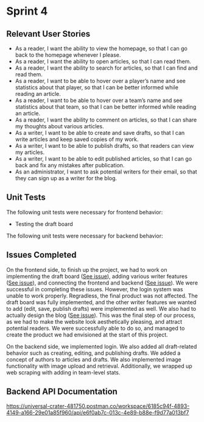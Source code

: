 # Sprint 4

## Relevant User Stories
- As a reader, I want the ability to view the homepage, so that I can go back to the homepage whenever I please. 
- As a reader, I want the ability to open articles, so that I can read them.
- As a reader, I want the ability to search for articles, so that I can find and read them.
- As a reader, I want to be able to hover over a player’s name and see statistics about that player, so that I can be better informed while reading an article. 
- As a reader, I want to be able to hover over a team’s name and see statistics about that team, so that I can be better informed while reading an article. 
- As a reader, I want the ability to comment on articles, so that I can share my thoughts about various articles.
- As a writer, I want to be able to create and save drafts, so that I can write articles and keep saved copies of my work.
- As a writer, I want to be able to publish drafts, so that readers can view my articles. 
- As a writer, I want to be able to edit published articles, so that I can go back and fix any mistakes after publication. 
- As an administrator, I want to ask potential writers for their email, so that they can sign up as a writer for the blog. 

## Unit Tests
The following unit tests were necessary for frontend behavior: 
- Testing the draft board

The following unit tests were necessary for backend behavior:


## Issues Completed
On the frontend side, to finish up the project, we had to work on implementing the draft board ([See issue][i95]), adding various writer features ([See issue][i96]), and connecting the frontend and backend ([See issue][i97]). We were successful in completing these issues. However, the login system was unable to work properly. Regradless, the final product was not affected. The draft board was fully implemented, and the other writer features we wanted to add (edit, save, publish drafts) were implemented as well. We also had to actually design the blog ([See issue][i73]). This was the final step of our process, as we had to make the website look aesthetically pleasing, and attract potential readers. We were successfully able to do so, and managed to create the product we had envisioned at the start of this project. 

On the backend side, we implemented login. We also added all draft-related behavior such as creating, editing, and publishing drafts. We added a concept of authors to articles and drafts. We also implemented image functionality with image upload and retrieval. Additionally, we wrapped up web scraping with adding in team-level stats.


## Backend API Documentation
https://universal-crater-481750.postman.co/workspace/6185c94f-4893-4149-a166-29e01a85f960/api/e6f0ab7c-013c-4e89-b88e-f9d77a013bf7

[i1]: https://github.com/apangasa/cen3031-skjsports/issues/1
[i2]: https://github.com/apangasa/cen3031-skjsports/issues/2
[i3]: https://github.com/apangasa/cen3031-skjsports/issues/3
[i4]: https://github.com/apangasa/cen3031-skjsports/issues/4
[i5]: https://github.com/apangasa/cen3031-skjsports/issues/5
[i6]: https://github.com/apangasa/cen3031-skjsports/issues/6
[i7]: https://github.com/apangasa/cen3031-skjsports/issues/7
[i8]: https://github.com/apangasa/cen3031-skjsports/issues/8
[i9]: https://github.com/apangasa/cen3031-skjsports/issues/9
[i10]:https://github.com/apangasa/cen3031-skjsports/issues/10
[i11]:https://github.com/apangasa/cen3031-skjsports/issues/11
[i12]:https://github.com/apangasa/cen3031-skjsports/issues/12
[i20]:https://github.com/apangasa/cen3031-skjsports/issues/20 
[i21]:https://github.com/apangasa/cen3031-skjsports/issues/21
[i22]:https://github.com/apangasa/cen3031-skjsports/issues/22 
[i23]:https://github.com/apangasa/cen3031-skjsports/issues/23
[i24]:https://github.com/apangasa/cen3031-skjsports/issues/24
[i25]:https://github.com/apangasa/cen3031-skjsports/issues/25
[i28]:https://github.com/apangasa/cen3031-skjsports/issues/28
[i29]:https://github.com/apangasa/cen3031-skjsports/issues/29
[i30]:https://github.com/apangasa/cen3031-skjsports/issues/30
[i31]:https://github.com/apangasa/cen3031-skjsports/issues/31
[i32]:https://github.com/apangasa/cen3031-skjsports/issues/32 
[i40]:https://github.com/apangasa/cen3031-skjsports/issues/40
[i41]:https://github.com/apangasa/cen3031-skjsports/issues/41
[i42]:https://github.com/apangasa/cen3031-skjsports/issues/42 
[i43]:https://github.com/apangasa/cen3031-skjsports/issues/43 
[i44]:https://github.com/apangasa/cen3031-skjsports/issues/44 
[i45]:https://github.com/apangasa/cen3031-skjsports/issues/45 
[i46]:https://github.com/apangasa/cen3031-skjsports/issues/46 
[i47]:https://github.com/apangasa/cen3031-skjsports/issues/47 
[i48]:https://github.com/apangasa/cen3031-skjsports/issues/48 
[i49]:https://github.com/apangasa/cen3031-skjsports/issues/49
[i50]:https://github.com/apangasa/cen3031-skjsports/issues/50 
[i51]:https://github.com/apangasa/cen3031-skjsports/issues/51 
[i53]:https://github.com/apangasa/cen3031-skjsports/issues/53
[i54]:https://github.com/apangasa/cen3031-skjsports/issues/54
[i55]:https://github.com/apangasa/cen3031-skjsports/issues/55
[i56]:https://github.com/apangasa/cen3031-skjsports/issues/56
[i57]:https://github.com/apangasa/cen3031-skjsports/issues/57
[i58]:https://github.com/apangasa/cen3031-skjsports/issues/58
[i59]:https://github.com/apangasa/cen3031-skjsports/issues/59
[i60]:https://github.com/apangasa/cen3031-skjsports/issues/60
[i61]:https://github.com/apangasa/cen3031-skjsports/issues/61
[i63]:https://github.com/apangasa/cen3031-skjsports/issues/63
[i66]:https://github.com/apangasa/cen3031-skjsports/issues/66
[i73]:https://github.com/apangasa/cen3031-skjsports/issues/73
[i95]:https://github.com/apangasa/cen3031-skjsports/issues/95
[i96]:https://github.com/apangasa/cen3031-skjsports/issues/96
[i97]:https://github.com/apangasa/cen3031-skjsports/issues/97

